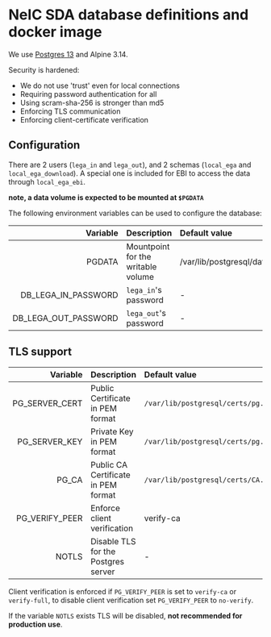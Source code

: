 # NeIC SDA database definitions and docker image

We use
[Postgres 13](https://github.com/docker-library/postgres/blob/517c64f87e6661366b415df3f2273c76cea428b0/13/alpine)
and Alpine 3.14.

Security is hardened:

- We do not use 'trust' even for local connections
- Requiring password authentication for all
- Using scram-sha-256 is stronger than md5
- Enforcing TLS communication
- Enforcing client-certificate verification

## Configuration

There are 2 users (`lega_in` and `lega_out`), and 2 schemas
(`local_ega` and `local_ega_download`).  A special one is included for
EBI to access the data through `local_ega_ebi`.

**note, a data volume is expected to be mounted at `$PGDATA`**

The following environment variables can be used to configure the database:

|             Variable | Description                       | Default value       |
| -------------------: | :-------------------------------- | :------------------ |
|               PGDATA | Mountpoint for the writable volume | /var/lib/postgresql/data |
|  DB_LEGA_IN_PASSWORD | `lega_in`'s password              | -                   |
| DB_LEGA_OUT_PASSWORD | `lega_out`'s password             | -                   |

## TLS support

|       Variable | Description                         | Default value           |
| -------------: | :---------------------------------- | :---------------------- |
| PG_SERVER_CERT | Public Certificate in PEM format    | `/var/lib/postgresql/certs/pg.cert` |
|  PG_SERVER_KEY | Private Key in PEM format           | `/var/lib/postgresql/certs/pg.key`  |
|          PG_CA | Public CA Certificate in PEM format | `/var/lib/postgresql/certs/CA.cert` |
| PG_VERIFY_PEER | Enforce client verification         | verify-ca               |
|          NOTLS | Disable TLS for the Postgres server | -                       |

Client verification is enforced if `PG_VERIFY_PEER` is set to `verify-ca` or `verify-full`, to disable client verification set `PG_VERIFY_PEER` to `no-verify`.

If the variable `NOTLS` exists TLS will be disabled, **not recommended for production use**.
